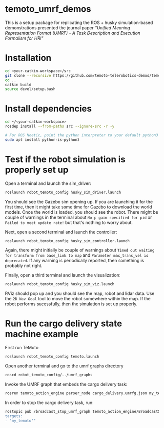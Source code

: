 # temoto_umrf_demos
This is a setup package for replicating the ROS + husky simulation-based demonstrations presented the journal paper *"Unified Meaning Representation Format (UMRF) - A Task Description and Execution Formalism for HRI"*

# Installation
```bash
cd <your-catkin-workspace>/src
git clone --recursive https://github.com/temoto-telerobotics-demos/temoto_umrf_demos
cd ..
catkin build
source devel/setup.bash
```
# Install dependencies
```bash
cd ~/<your-catkin-workspace>
rosdep install --from-paths src --ignore-src -r -y

# For ROS Noetic, point the python interpreter to your default python3 with this package:
sudo apt install python-is-python3
```

# Test if the robot simulation is properly set up

Open a terminal and launch the sim_driver:
```bash 
roslaunch robot_temoto_config husky_sim_driver.launch
```
You should see the Gazebo sim opening up. If you are launching it for the first time, then
it might take some time for Gazebo to download the world models. Once the world is loaded, you 
should see the robot. There might be couple of warnings in the terminal about `No p gain specified for pid` 
or `Failed to meet update rate!` but that's nothing to worry about.


Next, open a second terminal and launch the controller:
```bash
roslaunch robot_temoto_config husky_sim_controller.launch 
```
Again, there might initially be couple of warnings about `Timed out waiting for transform from base_link to map` 
and `Parameter max_trans_vel is deprecated`. If any warning is periodically reported, then something is probably not right.


Finally, open a third terminal and launch the visualization:
```bash
roslaunch robot_temoto_config husky_sim_viz.launch
```
RViz should pop up and you should see the map, robot and lidar data. Use the `2D Nav Goal` tool to move the robot 
somewhere within the map. If the robot performs sucessfully, then the simulation is set up properly.

# Run the cargo delivery state machine example
First run TeMoto:
```bash
roslaunch robot_temoto_config temoto.launch
```

Open another terminal and go to the umrf graphs directory
```bash
roscd robot_temoto_config/../umrf_graphs
```

Invoke the UMRF graph that embeds the cargo delivery task:
```bash
rosrun temoto_action_engine parser_node cargo_delivery.umrfg.json my_temoto
```

In order to stop the cargo delivery task, run:
```bash
rostopic pub /broadcast_stop_umrf_graph temoto_action_engine/BroadcastStopUmrfGraph "graph_name: 'cargo_delivery'
targets:
- 'my_temoto'"
```
